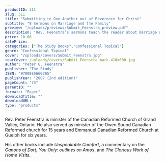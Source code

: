 ```yaml
---
productID: 311
slug: 311
title: "Submitting to One Another out of Reverence for Christ"
subtitle: "8 Sermons on Marriage and the Family"
preview: "/uploads/previews/Submit_Feenstra_preview.pdf"
description: "Rev. Feenstra’s sermons teach the reader about marriage and the family, deep commitment and the consequence of sin infecting our relationships. Throwaway marriages, quickie divorces and the subsequent break up of families do not leave us untouched. Eight sermons; no questions."
price: 10.00
salePrice: 
categories: ["The Study Books","Confessional Topical"]
genre: "Confessional Topical"
cover: "/uploads/covers/Submit_Feenstra.jpg"
rearCover: /uploads/covers/Submit_Feenstra_back-418x600.jpg
author: "Peter G. Feenstra"
publisher: "The Study"
ISBN: "9780886660765"
publishYear: "2007 (2nd edition)"
pageCount: "75"
parentID: ""
formats: "Paper"
downloadTitle: ""
downloadURL: 
type: "products"
---
```

Rev. Peter Feenstra is minister of the Canadian Reformed Church of Grand Valley, Ontario. He also served as minister of the Owen Sound Canadian Reformed church for 15 years and Emmanuel Canadian Reformed Church at Guelph for six years.

His other books include *Unspeakable Comfort*, a commentary on the *Canons of Dort*, *You Only: outlines on Amos*, and *The Glorious Work of Home Visits*.